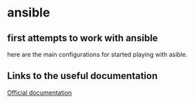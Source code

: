 # ansible
## first attempts to work with ansible 
here are the main configurations for started playing with asible.



## Links to the useful documentation
[Official documentation](https://docs.ansible.com/ansible/latest/)